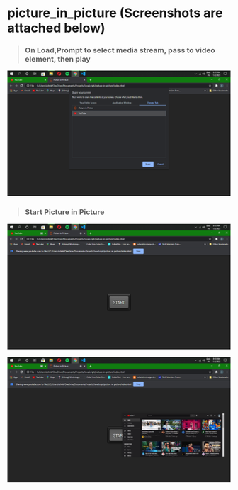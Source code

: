 # picture_in_picture (Screenshots are attached below)

>### On Load,Prompt to select media stream, pass to video element, then play

![ScreenShot](https://github.com/iamashokjat/picture_in_picture/blob/main/screenshots/Screenshot%201.png)<br/>

>### Start Picture in Picture

![ScreenShot](https://github.com/iamashokjat/picture_in_picture/blob/main/screenshots/Screenshot%202.png)

![ScreenShot](https://github.com/iamashokjat/picture_in_picture/blob/main/screenshots/Screenshot%203.png)
